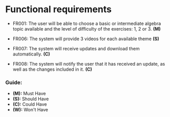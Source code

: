# Functional requirements

* FR001: The user will be able to choose a basic or intermediate algebra topic available and the level of difficulty of the exercises: 1, 2 or 3. **(M)**

* FR006: The system will provide 3 videos for each available theme **(S)**

* FR007: The system will receive updates and download them automatically. **(C)**

* FR008: The system will notify the user that it has received an update, as well as the changes included in it. **(C)**

### Guide:
+ **(M):** Must Have
+ **(S):** Should Have
+ **(C):** Could Have
+ **(W):** Won't Have
